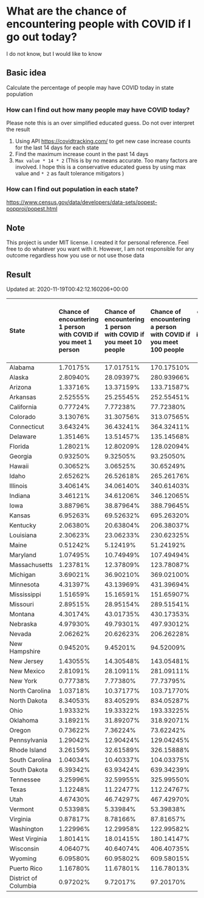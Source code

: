 # What are the chance of encountering people with COVID if I go out today?
I do not know, but I would like to know

## Basic idea
Calculate the percentage of people may have COVID today in state population

### How can I find out how many people may have COVID today?
Please note this is an over simplified educated guess. Do not over interpret the result 
1. Using API https://covidtracking.com/ to get new case increase counts for the last 14 days for each state
2. Find the maximum increase count in the past 14 days
3. `Max value * 14 * 2` (This is by no means accurate. Too many factors are involved. I hope this is a conservative educated guess by using max value and `* 2` as fault tolerance mitigators ) 

### How can I find out population in each state?
https://www.census.gov/data/developers/data-sets/popest-popproj/popest.html

## Note
This project is under MIT license. I created it for personal reference. Feel free to do whatever you want with it. However, I am not responsible for any outcome regardless how you use or not use those data 

## Result

 Updated at: 2020-11-19T00:42:12.160206+00:00

| State                | Chance of encountering 1 person with COVID if you meet 1 person   | Chance of encountering 1 person with COVID if you meet 10 people   | Chance of encountering a person with COVID if you meet 100 people   |   Max count of new case increase in the past 14 days |   Estimated people count with COVID |
|:---------------------|:------------------------------------------------------------------|:-------------------------------------------------------------------|:--------------------------------------------------------------------|-----------------------------------------------------:|------------------------------------:|
| Alabama              | 1.70175%                                                          | 17.01751%                                                          | 170.17510%                                                          |                                                 2980 |                               83440 |
| Alaska               | 2.80940%                                                          | 28.09397%                                                          | 280.93966%                                                          |                                                  734 |                               20552 |
| Arizona              | 1.33716%                                                          | 13.37159%                                                          | 133.71587%                                                          |                                                 3476 |                               97328 |
| Arkansas             | 2.52555%                                                          | 25.25545%                                                          | 252.55451%                                                          |                                                 2722 |                               76216 |
| California           | 0.77724%                                                          | 7.77238%                                                           | 77.72380%                                                           |                                                10968 |                              307104 |
| Colorado             | 3.13076%                                                          | 31.30756%                                                          | 313.07565%                                                          |                                                 6439 |                              180292 |
| Connecticut          | 3.64324%                                                          | 36.43241%                                                          | 364.32411%                                                          |                                                 4639 |                              129892 |
| Delaware             | 1.35146%                                                          | 13.51457%                                                          | 135.14568%                                                          |                                                  470 |                               13160 |
| Florida              | 1.28021%                                                          | 12.80209%                                                          | 128.02094%                                                          |                                                 9820 |                              274960 |
| Georgia              | 0.93250%                                                          | 9.32505%                                                           | 93.25050%                                                           |                                                 3536 |                               99008 |
| Hawaii               | 0.30652%                                                          | 3.06525%                                                           | 30.65249%                                                           |                                                  155 |                                4340 |
| Idaho                | 2.65262%                                                          | 26.52618%                                                          | 265.26176%                                                          |                                                 1693 |                               47404 |
| Illinois             | 3.40614%                                                          | 34.06140%                                                          | 340.61403%                                                          |                                                15415 |                              431620 |
| Indiana              | 3.46121%                                                          | 34.61206%                                                          | 346.12065%                                                          |                                                 8322 |                              233016 |
| Iowa                 | 3.88796%                                                          | 38.87964%                                                          | 388.79645%                                                          |                                                 4381 |                              122668 |
| Kansas               | 6.95263%                                                          | 69.52632%                                                          | 695.26320%                                                          |                                                 7234 |                              202552 |
| Kentucky             | 2.06380%                                                          | 20.63804%                                                          | 206.38037%                                                          |                                                 3293 |                               92204 |
| Louisiana            | 2.30623%                                                          | 23.06233%                                                          | 230.62325%                                                          |                                                 3829 |                              107212 |
| Maine                | 0.51242%                                                          | 5.12419%                                                           | 51.24192%                                                           |                                                  246 |                                6888 |
| Maryland             | 1.07495%                                                          | 10.74949%                                                          | 107.49494%                                                          |                                                 2321 |                               64988 |
| Massachusetts        | 1.23781%                                                          | 12.37809%                                                          | 123.78087%                                                          |                                                 3047 |                               85316 |
| Michigan             | 3.69021%                                                          | 36.90210%                                                          | 369.02100%                                                          |                                                13162 |                              368536 |
| Minnesota            | 4.31397%                                                          | 43.13969%                                                          | 431.39694%                                                          |                                                 8689 |                              243292 |
| Mississippi          | 1.51659%                                                          | 15.16591%                                                          | 151.65907%                                                          |                                                 1612 |                               45136 |
| Missouri             | 2.89515%                                                          | 28.95154%                                                          | 289.51541%                                                          |                                                 6346 |                              177688 |
| Montana              | 4.30174%                                                          | 43.01735%                                                          | 430.17353%                                                          |                                                 1642 |                               45976 |
| Nebraska             | 4.97930%                                                          | 49.79301%                                                          | 497.93012%                                                          |                                                 3440 |                               96320 |
| Nevada               | 2.06262%                                                          | 20.62623%                                                          | 206.26228%                                                          |                                                 2269 |                               63532 |
| New Hampshire        | 0.94520%                                                          | 9.45201%                                                           | 94.52009%                                                           |                                                  459 |                               12852 |
| New Jersey           | 1.43055%                                                          | 14.30548%                                                          | 143.05481%                                                          |                                                 4538 |                              127064 |
| New Mexico           | 2.81091%                                                          | 28.10911%                                                          | 281.09111%                                                          |                                                 2105 |                               58940 |
| New York             | 0.77738%                                                          | 7.77380%                                                           | 77.73795%                                                           |                                                 5401 |                              151228 |
| North Carolina       | 1.03718%                                                          | 10.37177%                                                          | 103.71770%                                                          |                                                 3885 |                              108780 |
| North Dakota         | 8.34053%                                                          | 83.40529%                                                          | 834.05287%                                                          |                                                 2270 |                               63560 |
| Ohio                 | 1.93332%                                                          | 19.33322%                                                          | 193.33225%                                                          |                                                 8071 |                              225988 |
| Oklahoma             | 3.18921%                                                          | 31.89207%                                                          | 318.92071%                                                          |                                                 4507 |                              126196 |
| Oregon               | 0.73622%                                                          | 7.36224%                                                           | 73.62242%                                                           |                                                 1109 |                               31052 |
| Pennsylvania         | 1.29042%                                                          | 12.90424%                                                          | 129.04245%                                                          |                                                 5900 |                              165200 |
| Rhode Island         | 3.26159%                                                          | 32.61589%                                                          | 326.15888%                                                          |                                                 1234 |                               34552 |
| South Carolina       | 1.04034%                                                          | 10.40337%                                                          | 104.03375%                                                          |                                                 1913 |                               53564 |
| South Dakota         | 6.39342%                                                          | 63.93424%                                                          | 639.34239%                                                          |                                                 2020 |                               56560 |
| Tennessee            | 3.25996%                                                          | 32.59955%                                                          | 325.99550%                                                          |                                                 7951 |                              222628 |
| Texas                | 1.12248%                                                          | 11.22477%                                                          | 112.24767%                                                          |                                                11624 |                              325472 |
| Utah                 | 4.67430%                                                          | 46.74297%                                                          | 467.42970%                                                          |                                                 5352 |                              149856 |
| Vermont              | 0.53398%                                                          | 5.33984%                                                           | 53.39838%                                                           |                                                  119 |                                3332 |
| Virginia             | 0.87817%                                                          | 8.78166%                                                           | 87.81657%                                                           |                                                 2677 |                               74956 |
| Washington           | 1.22996%                                                          | 12.29958%                                                          | 122.99582%                                                          |                                                 3345 |                               93660 |
| West Virginia        | 1.80141%                                                          | 18.01415%                                                          | 180.14147%                                                          |                                                 1153 |                               32284 |
| Wisconsin            | 4.06407%                                                          | 40.64074%                                                          | 406.40735%                                                          |                                                 8451 |                              236628 |
| Wyoming              | 6.09580%                                                          | 60.95802%                                                          | 609.58015%                                                          |                                                 1260 |                               35280 |
| Puerto Rico          | 1.16780%                                                          | 11.67801%                                                          | 116.78013%                                                          |                                                 1332 |                               37296 |
| District of Columbia | 0.97202%                                                          | 9.72017%                                                           | 97.20170%                                                           |                                                  245 |                                6860 |